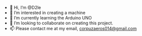 - 👋 Hi, I’m @D2le
- 👀 I’m interested in creating a machine
- 🌱 I’m currently learning the Arduino UNO
- 💞️ I’m looking to collaborate on creating this project.
- 📫 Please contact me at my email, corpuzaeros014@gmail.com

<!---
D2le/D2le is a ✨ special ✨ repository because its `README.md` (this file) appears on your GitHub profile.
You can click the Preview link to take a look at your changes.
--->
